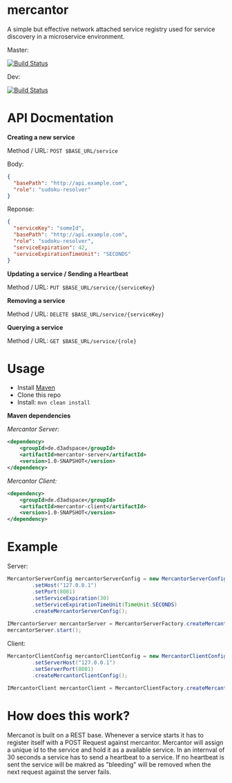 # mercantor
A simple but effective network attached service registry used for service discovery in a microservice environment.

Master: 

[![Build Status](https://travis-ci.org/FelixKlauke/mercantor.svg?branch=master)](https://travis-ci.org/FelixKlauke/mercantor)

Dev:    

[![Build Status](https://travis-ci.org/FelixKlauke/mercantor.svg?branch=dev)](https://travis-ci.org/FelixKlauke/mercantor)

# API Docmentation
**Creating a new service**

Method / URL: `POST $BASE_URL/service`

Body:
```json
{
  "basePath": "http://api.example.com",
  "role": "sudoku-resolver"
}
```

Reponse:
```json
{
  "serviceKey": "someId",
  "basePath": "http://api.example.com",
  "role": "sudoku-resolver",
  "serviceExpiration": 42,
  "serviceExpirationTimeUnit": "SECONDS"  
}
```

**Updating a service / Sending a Heartbeat**

Method / URL: `PUT $BASE_URL/service/{serviceKey}`

**Removing a service** 

Method / URL: `DELETE $BASE_URL/service/{serviceKey}`

**Querying a service**

Method / URL: `GET $BASE_URL/service/{role}`

# Usage
- Install [Maven](http://maven.apache.org/download.cgi)
- Clone this repo
- Install: ```mvn clean install```

**Maven dependencies**

_Mercantor Server:_
```xml
<dependency>
    <groupId>de.d3adspace</groupId>
    <artifactId>mercantor-server</artifactId>
    <version>1.0-SNAPSHOT</version>
</dependency>
```

_Mercantor Client:_
```xml
<dependency>
    <groupId>de.d3adspace</groupId>
    <artifactId>mercantor-client</artifactId>
    <version>1.0-SNAPSHOT</version>
</dependency>
```

# Example
Server:
```java
MercantorServerConfig mercantorServerConfig = new MercantorServerConfigBuilder()
        .setHost("127.0.0.1")
        .setPort(8081)
        .setServiceExpiration(30)
        .setServiceExpirationTimeUnit(TimeUnit.SECONDS)
        .createMercantorServerConfig();
        
IMercantorServer mercantorServer = MercantorServerFactory.createMercantorServer(mercantorServerConfig);
mercantorServer.start();
```

Client: 
```java
MercantorClientConfig mercantorClientConfig = new MercantorClientConfigBuilder()
        .setServerHost("127.0.0.1")
        .setServerPort(8081)
        .createMercantorClientConfig();
        
IMercantorClient mercantorClient = MercantorClientFactory.createMercantorClient(mercantorClientConfig);
```

# How does this work?
Mercanot is built on a REST base. Whenever a service starts it has to register itself with a POST Request against mercantor. Mercantor
will assign a unique id to the service and hold it as a available service. In an internval of 30 seconds a service has to send a heartbeat
to a service. If no heartbeat is sent the service will be makred as "bleeding" will be removed when the next request against the server 
fails.
